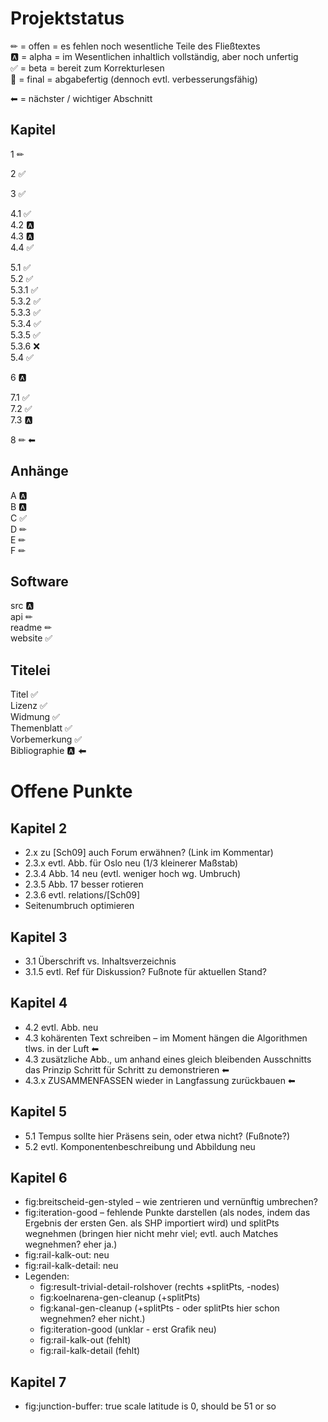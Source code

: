Projektstatus
=============

✏	= offen = es fehlen noch wesentliche Teile des Fließtextes  
🅰	= alpha = im Wesentlichen inhaltlich vollständig, aber noch unfertig  
✅	= beta  = bereit zum Korrekturlesen  
🎉	= final = abgabefertig (dennoch evtl. verbesserungsfähig)

⬅ = nächster / wichtiger Abschnitt


Kapitel
-------

1 ✏

2 ✅

3 ✅

4.1 ✅  
4.2 🅰  
4.3 🅰  
4.4 ✅

5.1 ✅  
5.2 ✅  
5.3.1 ✅  
5.3.2 ✅  
5.3.3 ✅  
5.3.4 ✅  
5.3.5 ✅  
5.3.6 ❌  
5.4 ✅

6 🅰

7.1 ✅  
7.2 ✅  
7.3 🅰

8 ✏ ⬅


Anhänge
-------

A 🅰  
B 🅰  
C ✅  
D ✏  
E ✏  
F ✏


Software
--------

src 🅰  
api ✏  
readme ✏  
website ✅


Titelei
-------

Titel ✅  
Lizenz ✅  
Widmung ✅  
Themenblatt ✅  
Vorbemerkung ✅  
Bibliographie 🅰 ⬅



Offene Punkte
=============

Kapitel 2
---------

- 2.x zu [Sch09] auch Forum erwähnen? (Link im Kommentar)
- 2.3.x evtl. Abb. für Oslo neu (1/3 kleinerer Maßstab)
- 2.3.4 Abb. 14 neu (evtl. weniger hoch wg. Umbruch)
- 2.3.5 Abb. 17 besser rotieren
- 2.3.6 evtl. relations/[Sch09]
- Seitenumbruch optimieren


Kapitel 3
---------

- 3.1 Überschrift vs. Inhaltsverzeichnis
- 3.1.5 evtl. Ref für Diskussion? Fußnote für aktuellen Stand?


Kapitel 4
---------

- 4.2 evtl. Abb. neu
- 4.3 kohärenten Text schreiben – im Moment hängen die Algorithmen tlws. in der Luft ⬅
- 4.3 zusätzliche Abb., um anhand eines gleich bleibenden Ausschnitts
  das Prinzip Schritt für Schritt zu demonstrieren ⬅
- 4.3.x ZUSAMMENFASSEN wieder in Langfassung zurückbauen ⬅


Kapitel 5
---------

- 5.1 Tempus sollte hier Präsens sein, oder etwa nicht? (Fußnote?)
- 5.2 evtl. Komponentenbeschreibung und Abbildung neu


Kapitel 6
---------

- fig:breitscheid-gen-styled – wie zentrieren und vernünftig umbrechen?
- fig:iteration-good – fehlende Punkte darstellen (als nodes, indem das Ergebnis der ersten Gen. als SHP importiert wird) und splitPts wegnehmen (bringen hier nicht mehr viel; evtl. auch Matches wegnehmen? eher ja.)
- fig:rail-kalk-out: neu
- fig:rail-kalk-detail: neu
- Legenden:
	- fig:result-trivial-detail-rolshover (rechts +splitPts, -nodes)
	- fig:koelnarena-gen-cleanup (+splitPts)
	- fig:kanal-gen-cleanup (+splitPts - oder splitPts hier schon wegnehmen? eher nicht.)
	- fig:iteration-good (unklar - erst Grafik neu)
	- fig:rail-kalk-out (fehlt)
	- fig:rail-kalk-detail (fehlt)


Kapitel 7
---------

- fig:junction-buffer: true scale latitude is 0, should be 51 or so
